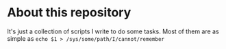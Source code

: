 # About this repository
It's just a collection of scripts I write to do some tasks.
Most of them are as simple as `echo $1 > /sys/some/path/I/cannot/remember`

